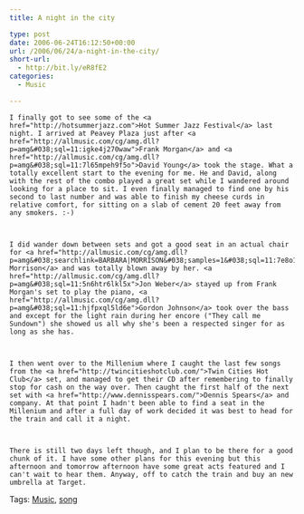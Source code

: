 ```yaml
---
title: A night in the city

type: post
date: 2006-06-24T16:12:50+00:00
url: /2006/06/24/a-night-in-the-city/
short-url:
  - http://bit.ly/eR8fE2
categories:
  - Music

---
```

<div class='microid-mailto+http:sha1:db20670b08143b466a3a01c1a3ce02890a0eda2f'>
  
    I finally got to see some of the <a href="http://hotsummerjazz.com">Hot Summer Jazz Festival</a> last night. I arrived at Peavey Plaza just after <a href="http://allmusic.com/cg/amg.dll?p=amg&#038;sql=11:igke4j270waw">Frank Morgan</a> and <a href="http://allmusic.com/cg/amg.dll?p=amg&#038;sql=11:7l65mpeh9f5o">David Young</a> took the stage. What a totally excellent start to the evening for me. He and David, along with the rest of the combo played a great set while I wandered around looking for a place to sit. I even finally managed to find one by his second to last number and was able to finish my cheese curds in relative comfort, for sitting on a slab of cement 20 feet away from any smokers. :-)
  
  
  
    I did wander down between sets and got a good seat in an actual chair for <a href="http://allmusic.com/cg/amg.dll?p=amg&#038;searchlink=BARBARA|MORRISON&#038;samples=1&#038;sql=11:7e8o1vf8zzca~T0">Barbara Morrison</a> and was totally blown away by her. <a href="http://allmusic.com/cg/amg.dll?p=amg&#038;sql=11:5n6htr6lkl5x">Jon Weber</a> stayed up from Frank Morgan's set to play the piano, <a href="http://allmusic.com/cg/amg.dll?p=amg&#038;sql=11:hjfpxql5ld6e">Gordon Johnson</a> took over the bass and except for the light rain during her encore ("They call me Sundown") she showed us all why she's been a respected singer for as long as she has.
  
  
  
    I then went over to the Millenium where I caught the last few songs from the <a href="http://twincitieshotclub.com/">Twin Cities Hot Club</a> set, and managed to get their CD after remembering to finally stop for cash on the way over. Then caught the first half of the next set with <a href="http://www.dennisspears.com/">Dennis Spears</a> and company. At that point I hadn't been able to find a seat in the Millenium and after a full day of work decided it was best to head for the train and call it a night.
  
  
  
    There is still two days left though, and I plan to be there for a good chunk of it. I have some other plans for this evening but this afternoon and tomorrow afternoon have some great acts featured and I can't wait to hear them. Anyway, off to catch the train and buy an new umbrella at Target.
  
</div>

<div class="st-post-tags">
  Tags: <a href="http://www.cavort.org/tag/music/" title="Music" rel="tag">Music</a>, <a href="http://www.cavort.org/tag/song/" title="song" rel="tag">song</a><br />
</div>